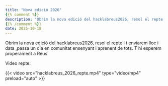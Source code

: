 ```yaml
---
title: "Nova edició 2026"
{{% comment %}} 
description: "Obrim la nova edició del hacklabreus2026, resol el repte i t enviarem lloc i data ,passa un dia en comunitat ensenyant i aprenent de tots. T hi esperem properament a Reus"
{{% /comment %}} 
date: 2025-10-18
---
```

Obrim la nova edició del hacklabreus2026, resol el repte i t enviarem lloc i data ,passa un dia en comunitat ensenyant i aprenent de tots. T hi esperem properament a Reus

Video repte:

{{< video src="hacklabreus_2026_repte.mp4" type="video/mp4" preload="auto" >}}



